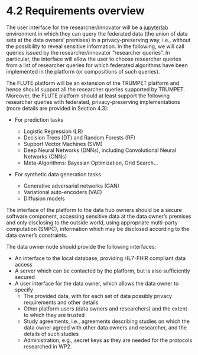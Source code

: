 # 4.2 Requirements overview

The user interface for the researcher/innovator will be a [jupyterlab](https://jupyter.org/) environment in which they can query the federated data (the union of data sets at the data owners’ premises) in a privacy-preserving way, i.e., without the possibility to reveal sensitive information.  In the following, we will call queries issued by the researcher/innovator “researcher queries”.  In particular, the interface will allow the user to choose researcher queries from a list of researcher queries for which federated algorithms have been implemented in the platform (or compositions of such queries).

The FLUTE platform will be an extension of the TRUMPET platform and hence should support all the researcher queries supported by TRUMPET.   Moreover, the FLUTE platform should at least support the following researcher queries with federated, privacy-preserving implementations (more details are provided in Section 4.3):
- For prediction tasks
    - Logistic Regression (LR)
    - Decision Trees (DT) and Random Forests (RF)
    - Support Vector Machines (SVM)
    - Deep Neural Networks (DNNs), including Convolutional Neural Networks (CNNs)
    - Meta-Algorithms: Bayesian Optimization, Grid Search...

- For synthetic data generation tasks
    - Generative adversarial networks (GAN)
    - Variational auto-encoders (VAE)
    - Diffusion models

The interface of the platform to the data hub owners should be a secure software component, accessing sensitive data at the data owner’s premises and only disclosing to the outside world, using appropriate multi-party computation (SMPC), information which may be disclosed according to the data owner’s constraints.

The data owner node should provide the following interfaces:
- An interface to the local database, providing HL7-FHIR compliant data access
- A server which can be contacted by the platform, but is also sufficiently secured
- A user interface for the data owner, which allows the data owner to specify
    - The provided data, with for each set of data possibly privacy requirements and other details
    - Other platform users (data owners and researchers) and the extent to which they are trusted
    - Study agreements, i.e., agreements describing studies on which the data owner agreed with other data owners and researcher, and the details of such studies
    - Administration, e.g., secret keys as they are needed for the protocols researched in WP2.
